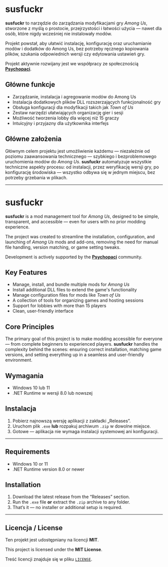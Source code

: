 # susfuckr

**susfuckr** to narzędzie do zarządzania modyfikacjami gry *Among Us*, stworzone z myślą o prostocie, przejrzystości i łatwości użycia — nawet dla osób, które nigdy wcześniej nie instalowały modów.

Projekt powstał, aby ułatwić instalację, konfigurację oraz uruchamianie modów i dodatków do Among Us, bez potrzeby ręcznego kopiowania plików, szukania odpowiednich wersji czy edytowania ustawień gry.

Projekt aktywnie rozwijany jest we współpracy ze społecznością **[Psychopaci](https://discord.com/invite/psychopaci)**.

## Główne funkcje

- Zarządzanie, instalacja i agregowanie modów do Among Us
- Instalacja dodatkowych plików DLL rozszerzających funkcjonalność gry
- Obsługa konfiguracji dla modyfikacji takich jak *Town of Us*
- Zestaw narzędzi ułatwiających organizację gier i sesji
- Możliwość tworzenia lobby dla więcej niż 15 graczy
- Intuicyjny i przyjazny dla użytkownika interfejs

## Główne założenia

Głównym celem projektu jest umożliwienie każdemu — niezależnie od poziomu zaawansowania technicznego — szybkiego i bezproblemowego uruchomienia modów do *Among Us*. **susfuckr** automatyzuje wszystkie techniczne aspekty procesu: od instalacji, przez weryfikację wersji gry, po konfigurację środowiska — wszystko odbywa się w jednym miejscu, bez potrzeby grzebania w plikach.

---

# susfuckr

**susfuckr** is a mod management tool for *Among Us*, designed to be simple, transparent, and accessible — even for users with no prior modding experience.

The project was created to streamline the installation, configuration, and launching of *Among Us* mods and add-ons, removing the need for manual file handling, version matching, or game setting tweaks.

Development is actively supported by the **[Psychopaci](https://discord.com/invite/psychopaci)** community.

## Key Features

- Manage, install, and bundle multiple mods for *Among Us*
- Install additional DLL files to extend the game's functionality
- Manage configuration files for mods like *Town of Us*
- A collection of tools for organizing games and hosting sessions
- Support for lobbies with more than 15 players
- Clean, user-friendly interface

## Core Principles

The primary goal of this project is to make modding accessible for everyone — from complete beginners to experienced players. **susfuckr** handles the complexity behind the scenes: ensuring correct installation, matching game versions, and setting everything up in a seamless and user-friendly environment.

## Wymagania

- Windows 10 lub 11
- .NET Runtime w wersji 8.0 lub nowszej

## Instalacja

1. Pobierz najnowszą wersję aplikacji z zakładki „Releases”.
2. Uruchom plik `.exe` **lub** rozpakuj archiwum `.zip` w dowolne miejsce.
3. Gotowe — aplikacja nie wymaga instalacji systemowej ani konfiguracji.

---

## Requirements

- Windows 10 or 11
- .NET Runtime version 8.0 or newer

## Installation

1. Download the latest release from the “Releases” section.
2. Run the `.exe` file **or** extract the `.zip` archive to any folder.
3. That’s it — no installer or additional setup is required.

---

## Licencja / License

Ten projekt jest udostępniany na licencji **MIT**.

This project is licensed under the **MIT License**.

Treść licencji znajduje się w pliku [`LICENSE`](./LICENSE).
